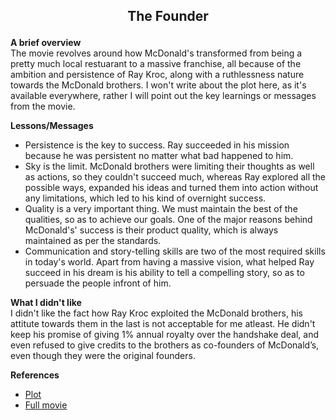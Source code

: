 ## <p align="center">The Founder</p>

**A brief overview**<br>
The movie revolves around how McDonald's transformed from being a pretty much local restuarant to a massive franchise, all because of the ambition and persistence of Ray Kroc, along with a ruthlessness nature towards the McDonald brothers. I won't write about the plot here, as it's available everywhere, rather I will point out the key learnings or messages from the movie.

**Lessons/Messages**
- Persistence is the key to success. Ray succeeded in his mission because he was persistent no matter what bad happened to him.
- Sky is the limit. McDonald brothers were limiting their thoughts as well as actions, so they couldn't succeed much, whereas Ray explored all the possible ways, expanded his ideas and turned them into action without any limitations, which led to his kind of overnight success.
- Quality is a very important thing. We must maintain the best of the qualities, so as to achieve our goals. One of the major reasons behind McDonald's' success is their product quality, which is always maintained as per the standards.
- Communication and story-telling skills are two of the most required skills in today's world. Apart from having a massive vision, what helped Ray succeed in his dream is his ability to tell a compelling story, so as to persuade the people infront of him.

**What I didn't like**<br>
I didn't like the fact how Ray Kroc exploited the McDonald brothers, his attitute towards them in the last is not acceptable for me atleast. He didn't keep his promise of giving 1% annual royalty over the handshake deal, and even refused to give credits to the brothers as co-founders of McDonald’s, even though they were the original founders.


**References** 
- [Plot](https://www.imdb.com/title/tt4276820/plotsummary)
- [Full movie](https://youtu.be/r-St3WAEf-4)
